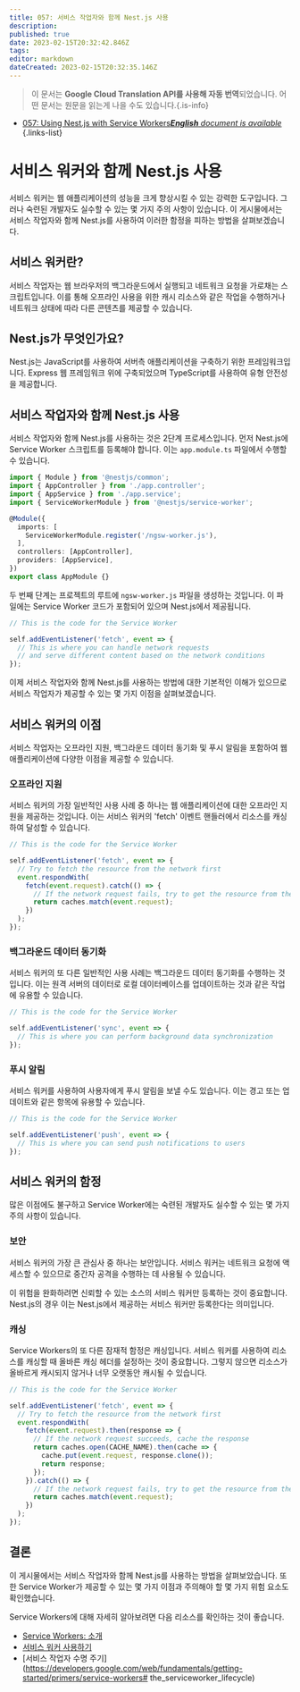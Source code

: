 ```yaml
---
title: 057: 서비스 작업자와 함께 Nest.js 사용
description: 
published: true
date: 2023-02-15T20:32:42.846Z
tags: 
editor: markdown
dateCreated: 2023-02-15T20:32:35.146Z
---
```


> 이 문서는 **Google Cloud Translation API를 사용해 자동 번역**되었습니다.
어떤 문서는 원문을 읽는게 나을 수도 있습니다.{.is-info}



- [057: Using Nest.js with Service Workers***English** document is available*](/en/Knowledge-base/Nest-js/Learning/057-using-nest-js-with-service-workers)
{.links-list}


# 서비스 워커와 함께 Nest.js 사용

서비스 워커는 웹 애플리케이션의 성능을 크게 향상시킬 수 있는 강력한 도구입니다. 그러나 숙련된 개발자도 실수할 수 있는 몇 가지 주의 사항이 있습니다. 이 게시물에서는 서비스 작업자와 함께 Nest.js를 사용하여 이러한 함정을 피하는 방법을 살펴보겠습니다.

## 서비스 워커란?

서비스 작업자는 웹 브라우저의 백그라운드에서 실행되고 네트워크 요청을 가로채는 스크립트입니다. 이를 통해 오프라인 사용을 위한 캐시 리소스와 같은 작업을 수행하거나 네트워크 상태에 따라 다른 콘텐츠를 제공할 수 있습니다.

## Nest.js가 무엇인가요?

Nest.js는 JavaScript를 사용하여 서버측 애플리케이션을 구축하기 위한 프레임워크입니다. Express 웹 프레임워크 위에 구축되었으며 TypeScript를 사용하여 유형 안전성을 제공합니다.

## 서비스 작업자와 함께 Nest.js 사용

서비스 작업자와 함께 Nest.js를 사용하는 것은 2단계 프로세스입니다. 먼저 Nest.js에 Service Worker 스크립트를 등록해야 합니다. 이는 `app.module.ts` 파일에서 수행할 수 있습니다.

```typescript
import { Module } from '@nestjs/common';
import { AppController } from './app.controller';
import { AppService } from './app.service';
import { ServiceWorkerModule } from '@nestjs/service-worker';

@Module({
  imports: [
    ServiceWorkerModule.register('/ngsw-worker.js'),
  ],
  controllers: [AppController],
  providers: [AppService],
})
export class AppModule {}
```

두 번째 단계는 프로젝트의 루트에 `ngsw-worker.js` 파일을 생성하는 것입니다. 이 파일에는 Service Worker 코드가 포함되어 있으며 Nest.js에서 제공됩니다.

```javascript
// This is the code for the Service Worker

self.addEventListener('fetch', event => {
  // This is where you can handle network requests
  // and serve different content based on the network conditions
});
```

이제 서비스 작업자와 함께 Nest.js를 사용하는 방법에 대한 기본적인 이해가 있으므로 서비스 작업자가 제공할 수 있는 몇 가지 이점을 살펴보겠습니다.

## 서비스 워커의 이점

서비스 작업자는 오프라인 지원, 백그라운드 데이터 동기화 및 푸시 알림을 포함하여 웹 애플리케이션에 다양한 이점을 제공할 수 있습니다.

### 오프라인 지원

서비스 워커의 가장 일반적인 사용 사례 중 하나는 웹 애플리케이션에 대한 오프라인 지원을 제공하는 것입니다. 이는 서비스 워커의 'fetch' 이벤트 핸들러에서 리소스를 캐싱하여 달성할 수 있습니다.

```javascript
// This is the code for the Service Worker

self.addEventListener('fetch', event => {
  // Try to fetch the resource from the network first
  event.respondWith(
    fetch(event.request).catch(() => {
      // If the network request fails, try to get the resource from the cache
      return caches.match(event.request);
    })
  );
});
```

### 백그라운드 데이터 동기화

서비스 워커의 또 다른 일반적인 사용 사례는 백그라운드 데이터 동기화를 수행하는 것입니다. 이는 원격 서버의 데이터로 로컬 데이터베이스를 업데이트하는 것과 같은 작업에 유용할 수 있습니다.

```javascript
// This is the code for the Service Worker

self.addEventListener('sync', event => {
  // This is where you can perform background data synchronization
});
```

### 푸시 알림

서비스 워커를 사용하여 사용자에게 푸시 알림을 보낼 수도 있습니다. 이는 경고 또는 업데이트와 같은 항목에 유용할 수 있습니다.

```javascript
// This is the code for the Service Worker

self.addEventListener('push', event => {
  // This is where you can send push notifications to users
});
```

## 서비스 워커의 함정

많은 이점에도 불구하고 Service Worker에는 숙련된 개발자도 실수할 수 있는 몇 가지 주의 사항이 있습니다.

### 보안

서비스 워커의 가장 큰 관심사 중 하나는 보안입니다. 서비스 워커는 네트워크 요청에 액세스할 수 있으므로 중간자 공격을 수행하는 데 사용될 수 있습니다.

이 위험을 완화하려면 신뢰할 수 있는 소스의 서비스 워커만 등록하는 것이 중요합니다. Nest.js의 경우 이는 Nest.js에서 제공하는 서비스 워커만 등록한다는 의미입니다.

### 캐싱

Service Workers의 또 다른 잠재적 함정은 캐싱입니다. 서비스 워커를 사용하여 리소스를 캐싱할 때 올바른 캐싱 헤더를 설정하는 것이 중요합니다. 그렇지 않으면 리소스가 올바르게 캐시되지 않거나 너무 오랫동안 캐시될 수 있습니다.

```javascript
// This is the code for the Service Worker

self.addEventListener('fetch', event => {
  // Try to fetch the resource from the network first
  event.respondWith(
    fetch(event.request).then(response => {
      // If the network request succeeds, cache the response
      return caches.open(CACHE_NAME).then(cache => {
        cache.put(event.request, response.clone());
        return response;
      });
    }).catch(() => {
      // If the network request fails, try to get the resource from the cache
      return caches.match(event.request);
    })
  );
});
```

## 결론

이 게시물에서는 서비스 작업자와 함께 Nest.js를 사용하는 방법을 살펴보았습니다. 또한 Service Worker가 제공할 수 있는 몇 가지 이점과 주의해야 할 몇 가지 위험 요소도 확인했습니다.

Service Workers에 대해 자세히 알아보려면 다음 리소스를 확인하는 것이 좋습니다.

- [Service Workers: 소개](https://developers.google.com/web/fundamentals/primers/service-workers)
- [서비스 워커 사용하기](https://developers.google.com/web/fundamentals/getting-started/primers/service-workers)
- [서비스 작업자 수명 주기](https://developers.google.com/web/fundamentals/getting-started/primers/service-workers# the_serviceworker_lifecycle)